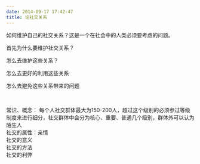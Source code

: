 ```yaml
---
date: 2014-09-17 17:42:47
title: 论社交关系
---
```



<p> 如何维护自己的社交关系？这是一个在社会中的人类必须要考虑的问题。 </p> 
<p> 首先为什么要维护社交关系？ </p> 
<p> 怎么去维护这些关系？ </p> 
<p> 怎么去更好的利用这些关系 </p> 
<p> 怎么去避免这些关系带来的问题 </p> 
<p> <br /> </p> 
<p> 常识、概念： 每个人社交群体最大为150-200人，超过这个级别的必须参过等级制度来进行细分，社交群体中会分为核心、重要、普通几个级别，群体外可以认为陌生人<br /> 社交的属性：亲情<br /> 社交的意义<br /> 社交的方法<br /> 社交的利弊 </p>